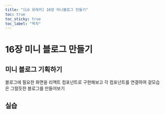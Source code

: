 ```yaml
---
title: "[LG 유레카] 16장 미니블로그 만들기"
toc: true
toc_sticky: true
toc_label: "목차"
---
```


# 16장 미니 블로그 만들기

## 미니 블로그 기획하기

블로그에 필요한 화면을 리액트 컴포넌트로 구현해보고 각 컴포넌트를 연결하여 겉모습은 그럴듯한 블로그를 만들어보기



## 실습

